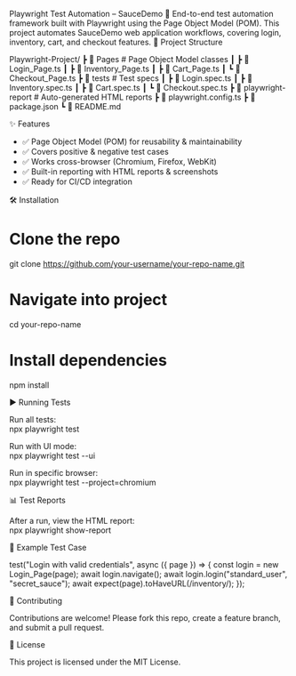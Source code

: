 Playwright Test Automation – SauceDemo
🚀 End-to-end test automation framework built with Playwright using the Page Object Model (POM).
This project automates SauceDemo web application workflows, covering login, inventory, cart, and checkout features.
📂 Project Structure

Playwright-Project/
 ┣ 📂 Pages              # Page Object Model classes
 ┃ ┣ 📄 Login_Page.ts
 ┃ ┣ 📄 Inventory_Page.ts
 ┃ ┣ 📄 Cart_Page.ts
 ┃ ┗ 📄 Checkout_Page.ts
 ┣ 📂 tests              # Test specs
 ┃ ┣ 📄 Login.spec.ts
 ┃ ┣ 📄 Inventory.spec.ts
 ┃ ┣ 📄 Cart.spec.ts
 ┃ ┗ 📄 Checkout.spec.ts
 ┣ 📂 playwright-report  # Auto-generated HTML reports
 ┣ 📄 playwright.config.ts
 ┣ 📄 package.json
 ┗ 📄 README.md

✨ Features

- ✅ Page Object Model (POM) for reusability & maintainability
- ✅ Covers positive & negative test cases
- ✅ Works cross-browser (Chromium, Firefox, WebKit)
- ✅ Built-in reporting with HTML reports & screenshots
- ✅ Ready for CI/CD integration

🛠️ Installation

# Clone the repo
git clone https://github.com/your-username/your-repo-name.git

# Navigate into project
cd your-repo-name

# Install dependencies
npm install

▶️ Running Tests

Run all tests:  
npx playwright test

Run with UI mode:  
npx playwright test --ui

Run in specific browser:  
npx playwright test --project=chromium

📊 Test Reports

After a run, view the HTML report:  
npx playwright show-report

🧪 Example Test Case

test("Login with valid credentials", async ({ page }) => {
  const login = new Login_Page(page);
  await login.navigate();
  await login.login("standard_user", "secret_sauce");
  await expect(page).toHaveURL(/inventory/);
});

🤝 Contributing

Contributions are welcome! Please fork this repo, create a feature branch, and submit a pull request.

📜 License

This project is licensed under the MIT License.

